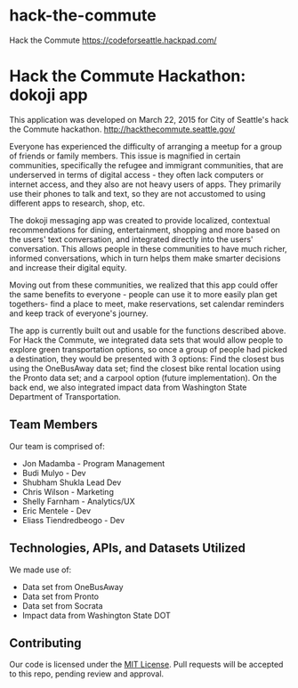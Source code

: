 # hack-the-commute
Hack the Commute
https://codeforseattle.hackpad.com/
# Hack the Commute Hackathon: dokoji app



This application was developed on March 22, 2015 for City of Seattle's hack the Commute hackathon. http://hackthecommute.seattle.gov/

Everyone has experienced the difficulty of arranging a meetup for a group of friends or family members. This issue is magnified in certain communities, specifically the refugee and immigrant communities, that are underserved in terms of digital access - they often lack computers or internet access, and they also are not heavy users of apps. They primarily use their phones to talk and text, so they are not accustomed to using different apps to research, shop, etc.

The dokoji messaging app was created to provide localized, contextual recommendations for dining, entertainment, shopping and more based on the users' text conversation, and integrated directly into the users' conversation. This allows people in these communities to have much richer, informed conversations, which in turn helps them make smarter decisions and increase their digital equity. 

Moving out from these communities, we realized that this app could offer the same benefits to everyone - people can use it to more easily plan get togethers- find a place to meet, make reservations, set calendar reminders and keep track of everyone's journey.

The app is currently built out and usable for the functions described above. For Hack the Commute, we integrated data sets that would allow people to explore green transportation options, so once a group of people had picked a destination, they would be presented with 3 options: Find the closest bus using the OneBusAway data set; find the closest bike rental location using the Pronto data set; and a carpool option (future implementation). On the back end, we also integrated impact data from Washington State Department of Transportation. 

## Team Members

Our team is comprised of:

- Jon Madamba - Program Management
- Budi Mulyo - Dev
- Shubham Shukla Lead Dev
- Chris Wilson - Marketing
- Shelly Farnham - Analytics/UX
- Eric Mentele - Dev
- Eliass Tiendredbeogo - Dev

## Technologies, APIs, and Datasets Utilized

We made use of:

- Data set from OneBusAway
- Data set from Pronto
- Data set from Socrata
- Impact data from Washington State DOT


## Contributing


Our code is licensed under the [MIT License](LICENSE.md). Pull requests will be accepted to this repo, pending review and approval.
